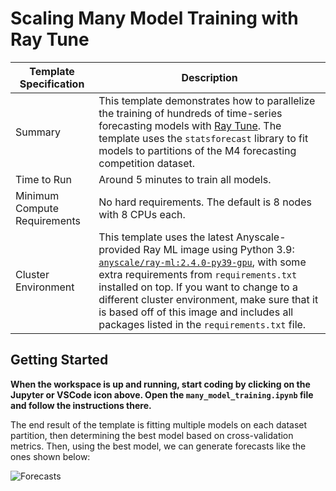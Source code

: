# Scaling Many Model Training with Ray Tune

| Template Specification | Description |
| ---------------------- | ----------- |
| Summary | This template demonstrates how to parallelize the training of hundreds of time-series forecasting models with [Ray Tune](https://docs.ray.io/en/latest/tune/index.html). The template uses the `statsforecast` library to fit models to partitions of the M4 forecasting competition dataset. |
| Time to Run | Around 5 minutes to train all models. |
| Minimum Compute Requirements | No hard requirements. The default is 8 nodes with 8 CPUs each. |
| Cluster Environment | This template uses the latest Anyscale-provided Ray ML image using Python 3.9: [`anyscale/ray-ml:2.4.0-py39-gpu`](https://docs.anyscale.com/reference/base-images/ray-240/py39#ray-ml-2-4-0-py39), with some extra requirements from `requirements.txt` installed on top. If you want to change to a different cluster environment, make sure that it is based off of this image and includes all packages listed in the `requirements.txt` file. |

## Getting Started

**When the workspace is up and running, start coding by clicking on the Jupyter or VSCode icon above. Open the `many_model_training.ipynb` file and follow the instructions there.**

The end result of the template is fitting multiple models on each dataset partition, then determining the best model based on cross-validation metrics. Then, using the best model, we can generate forecasts like the ones shown below:

![Forecasts](https://github-production-user-asset-6210df.s3.amazonaws.com/3887863/239091118-2413f399-4636-40cf-8b12-8d3ce15f5ce1.png)
